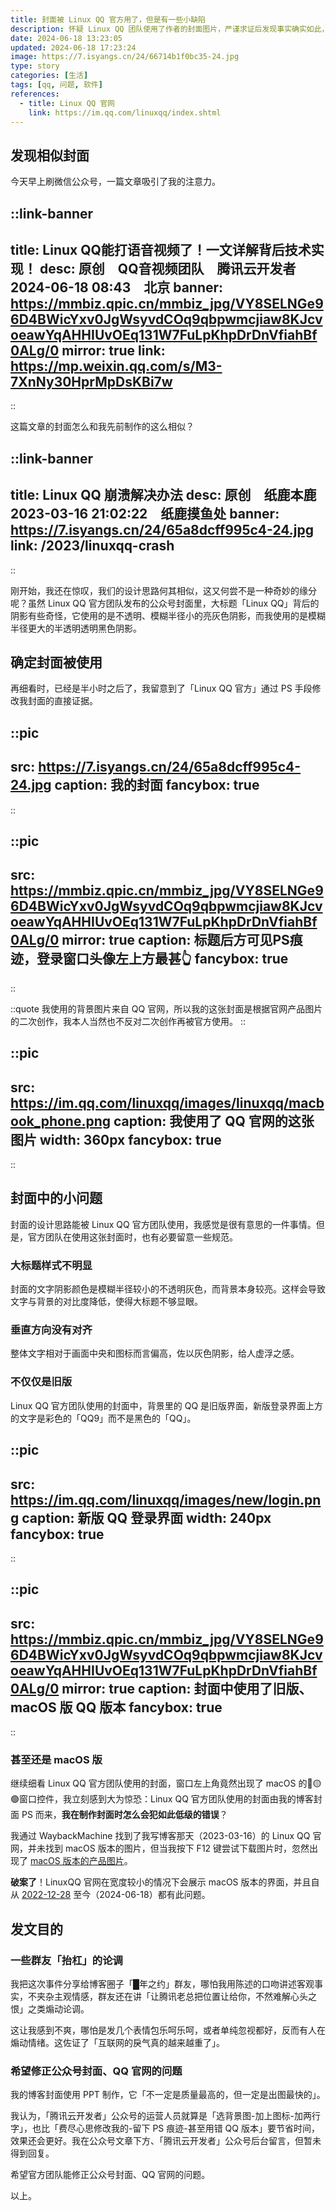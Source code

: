 ```yaml
---
title: 封面被 Linux QQ 官方用了，但是有一些小缺陷
description: 怀疑 Linux QQ 团队使用了作者的封面图片，严谨求证后发现事实确实如此，并且因此找到了 Linux QQ 官网的 bug。
date: 2024-06-18 13:23:05
updated: 2024-06-18 17:23:24
image: https://7.isyangs.cn/24/66714b1f0bc35-24.jpg
type: story
categories: [生活]
tags: [qq, 问题, 软件]
references:
  - title: Linux QQ 官网
    link: https://im.qq.com/linuxqq/index.shtml
---
```


## 发现相似封面

今天早上刷微信公众号，一篇文章吸引了我的注意力。

::link-banner
---
title: Linux QQ能打语音视频了！一文详解背后技术实现！
desc: 原创　QQ音视频团队　腾讯云开发者　2024-06-18 08:43　北京
banner: https://mmbiz.qpic.cn/mmbiz_jpg/VY8SELNGe96D4BWicYxv0JgWsyvdCOq9qbpwmcjiaw8KJcvoeawYqAHHIUvOEq131W7FuLpKhpDrDnVfiahBf0ALg/0
mirror: true
link: https://mp.weixin.qq.com/s/M3-7XnNy30HprMpDsKBi7w
---
::

这篇文章的封面怎么和我先前制作的这么相似？

::link-banner
---
title: Linux QQ 崩溃解决办法
desc: 原创　纸鹿本鹿　2023-03-16 21:02:22　纸鹿摸鱼处
banner: https://7.isyangs.cn/24/65a8dcff995c4-24.jpg
link: /2023/linuxqq-crash
---
::

刚开始，我还在惊叹，我们的设计思路何其相似，这又何尝不是一种奇妙的缘分呢？虽然 Linux QQ 官方团队发布的公众号封面里，大标题「Linux QQ」背后的阴影有些奇怪，它使用的是不透明、模糊半径小的亮灰色阴影，而我使用的是模糊半径更大的半透明透明黑色阴影。

## 确定封面被使用

再细看时，已经是半小时之后了，我留意到了「Linux QQ 官方」通过 PS 手段修改我封面的直接证据。

::pic
---
src: https://7.isyangs.cn/24/65a8dcff995c4-24.jpg
caption: 我的封面
fancybox: true
---
::

::pic
---
src: https://mmbiz.qpic.cn/mmbiz_jpg/VY8SELNGe96D4BWicYxv0JgWsyvdCOq9qbpwmcjiaw8KJcvoeawYqAHHIUvOEq131W7FuLpKhpDrDnVfiahBf0ALg/0
mirror: true
caption: 标题后方可见PS痕迹，登录窗口头像左上方最甚👆
fancybox: true
---
::

::quote
我使用的背景图片来自 QQ 官网，所以我的这张封面是根据官网产品图片的二次创作，我本人当然也不反对二次创作再被官方使用。
::

::pic
---
src: https://im.qq.com/linuxqq/images/linuxqq/macbook_phone.png
caption: 我使用了 QQ 官网的这张图片
width: 360px
fancybox: true
---
::

## 封面中的小问题

封面的设计思路能被 Linux QQ 官方团队使用，我感觉是很有意思的一件事情。但是，官方团队在使用这张封面时，也有必要留意一些规范。

### 大标题样式不明显

封面的文字阴影颜色是模糊半径较小的不透明灰色，而背景本身较亮。这样会导致文字与背景的对比度降低，使得大标题不够显眼。

### 垂直方向没有对齐

整体文字相对于画面中央和图标而言偏高，佐以灰色阴影，给人虚浮之感。

### 不仅仅是旧版

Linux QQ 官方团队使用的封面中，背景里的 QQ 是旧版界面，新版登录界面上方的文字是彩色的「QQ9」而不是黑色的「QQ」。

::pic
---
src: https://im.qq.com/linuxqq/images/new/login.png
caption: 新版 QQ 登录界面
width: 240px
fancybox: true
---
::

::pic
---
src: https://mmbiz.qpic.cn/mmbiz_jpg/VY8SELNGe96D4BWicYxv0JgWsyvdCOq9qbpwmcjiaw8KJcvoeawYqAHHIUvOEq131W7FuLpKhpDrDnVfiahBf0ALg/0
mirror: true
caption: 封面中使用了旧版、macOS 版 QQ 版本
fancybox: true
---
::

### 甚至还是 macOS 版

继续细看 Linux QQ 官方团队使用的封面，窗口左上角竟然出现了 macOS 的🔴🟡🟢窗口控件，我立刻感到大为惊恐：Linux QQ 官方团队使用的封面由我的博客封面 PS 而来，**我在制作封面时怎么会犯如此低级的错误**？

我通过 WaybackMachine 找到了我写博客那天（2023-03-16）的 Linux QQ 官网，并未找到 macOS 版本的图片，但当我按下 F12 键尝试下载图片时，忽然出现了 [macOS 版本的产品图片](https://im.qq.com/linuxqq/images/linuxqq/macbook_phone.png)。

**破案了**！LinuxQQ 官网在宽度较小的情况下会展示 macOS 版本的界面，并且自从 [2022-12-28](https://web.archive.org/web/20221228081114/https://im.qq.com/linuxqq/index.shtml) 至今（2024-06-18）都有此问题。

## 发文目的

### 一些群友「抬杠」的论调

我把这次事件分享给博客圈子「<blur>█年之约</blur>」群友，哪怕我用陈述的口吻讲述客观事实，不夹杂主观情感，群友还在讲「让腾讯老总把位置让给你，不然难解心头之恨」之类煽动论调。

这让我感到不爽，哪怕是发几个表情包乐呵乐呵，或者单纯忽视都好，反而有人在煽动情绪。这佐证了「互联网的戾气真的越来越重了」。

### 希望修正公众号封面、QQ 官网的问题

我的博客封面使用 PPT 制作，它「不一定是质量最高的，但一定是出图最快的」。

我认为，「腾讯云开发者」公众号的运营人员就算是「选背景图-加上图标-加两行字」，也比「费尽心思修改我的-留下 PS 痕迹-甚至用错 QQ 版本」要节省时间，效果还会更好。我在公众号文章下方、「腾讯云开发者」公众号后台留言，但暂未得到回复。

希望官方团队能修正公众号封面、QQ 官网的问题。

以上。

